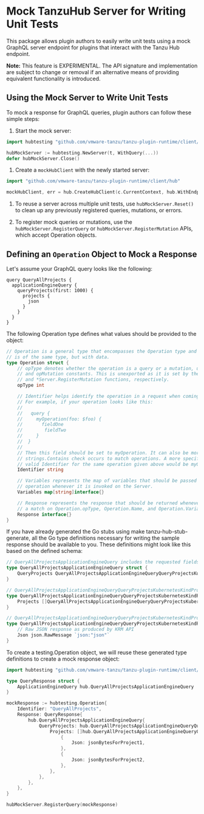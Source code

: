 # Mock TanzuHub Server for Writing Unit Tests

This package allows plugin authors to easily write unit tests using a mock GraphQL server endpoint for plugins that interact with the Tanzu Hub endpoint.

**Note:** This feature is EXPERIMENTAL. The API signature and implementation are subject to change or removal if an alternative means of providing equivalent functionality is introduced.

## Using the Mock Server to Write Unit Tests

To mock a response for GraphQL queries, plugin authors can follow these simple steps:

1. Start the mock server:

```go
import hubtesting "github.com/vmware-tanzu/tanzu-plugin-runtime/client/hub/testing"

hubMockServer := hubtesting.NewServer(t, WithQuery(...))
defer hubMockServer.Close()
```

1. Create a `mockHubClient` with the newly started server:

```go
import "github.com/vmware-tanzu/tanzu-plugin-runtime/client/hub"

mockHubClient, err = hub.CreateHubClient(c.CurrentContext, hub.WithEndpoint(hubMockServer.URL), hub.WithAccessToken("fake-token"))
```

1. To reuse a server across multiple unit tests, use `hubMockServer.Reset()` to clean up any previously registered queries, mutations, or errors.

1. To register mock queries or mutations, use the `hubMockServer.RegisterQuery` or `hubMockServer.RegisterMutation` APIs, which accept Operation objects.

## Defining an `Operation` Object to Mock a Response

Let's assume your GraphQL query looks like the following:

```gql
query QueryAllProjects {
  applicationEngineQuery {
    queryProjects(first: 1000) {
      projects {
        json
      }
    }
  }
}
```

The following Operation type defines what values should be provided to the object:

```go
// Operation is a general type that encompasses the Operation type and Response which
// is of the same type, but with data.
type Operation struct {
    // opType denotes whether the operation is a query or a mutation, using the opQuery
    // and opMutation constants. This is unexported as it is set by the *Server.RegisterQuery
    // and *Server.RegisterMutation functions, respectively.
    opType int

    // Identifier helps identify the operation in a request when coming through the Server.
    // For example, if your operation looks like this:
    //
    //   query {
    //     myOperation(foo: $foo) {
    //       fieldOne
    //        fieldTwo
    //     }
    //  }
    //
    // Then this field should be set to myOperation. It can also be more specific, a simple
    // strings.Contains check occurs to match operations. A more specific example of a
    // valid Identifier for the same operation given above would be myOperation(foo: $foo).
    Identifier string

    // Variables represents the map of variables that should be passed along with the
    // operation whenever it is invoked on the Server.
    Variables map[string]interface{}

    // Response represents the response that should be returned whenever the server makes
    // a match on Operation.opType, Operation.Name, and Operation.Variables.
    Response interface{}
}
```

If you have already generated the Go stubs using make tanzu-hub-stub-generate, all the Go type definitions necessary for writing the sample response should be available to you. These definitions might look like this based on the defined schema:

```go
// QueryAllProjectsApplicationEngineQuery includes the requested fields of the GraphQL type ApplicationEngineQuery.
type QueryAllProjectsApplicationEngineQuery struct {
    QueryProjects QueryAllProjectsApplicationEngineQueryQueryProjectsKubernetesKindProjectConnection `json:"queryProjects"`
}

// QueryAllProjectsApplicationEngineQueryQueryProjectsKubernetesKindProjectConnection includes the requested fields of the GraphQL type KubernetesKindProjectConnection.
type QueryAllProjectsApplicationEngineQueryQueryProjectsKubernetesKindProjectConnection struct {
    Projects []QueryAllProjectsApplicationEngineQueryQueryProjectsKubernetesKindProjectConnectionProjectsKubernetesKindProject `json:"projects"`
}

// QueryAllProjectsApplicationEngineQueryQueryProjectsKubernetesKindProjectConnectionProjectsKubernetesKindProject includes the requested fields of the GraphQL type KubernetesKindProject.
type QueryAllProjectsApplicationEngineQueryQueryProjectsKubernetesKindProjectConnectionProjectsKubernetesKindProject struct {
    // Raw JSON response as produced by KRM API
    Json json.RawMessage `json:"json"`
}
```

To create a testing.Operation object, we will reuse these generated type definitions to create a mock response object:

```go
import hubtesting "github.com/vmware-tanzu/tanzu-plugin-runtime/client/hub/testing"

type QueryResponse struct {
    ApplicationEngineQuery hub.QueryAllProjectsApplicationEngineQuery
}

mockResponse := hubtesting.Operation{
    Identifier: "QueryAllProjects",
    Response: QueryResponse{
        hub.QueryAllProjectsApplicationEngineQuery{
            QueryProjects: hub.QueryAllProjectsApplicationEngineQueryQueryProjectsKubernetesKindProjectConnection{
                Projects: []hub.QueryAllProjectsApplicationEngineQueryQueryProjectsKubernetesKindProjectConnectionProjectsKubernetesKindProject{
                    {
                        Json: jsonBytesForProject1,
                    },
                    {
                        Json: jsonBytesForProject2,
                    },
                },
            },
        },
    },
}

hubMockServer.RegisterQuery(mockResponse)
```
